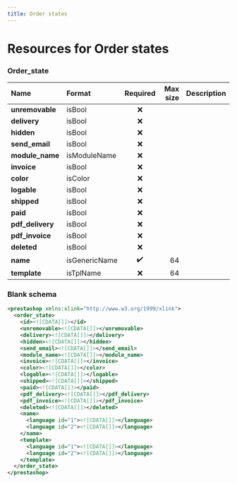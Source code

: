 ```yaml
---
title: Order states
---
```


# Resources for Order states

### Order_state

|       Name       |    Format     | Required | Max size | Description |
| :--------------- | :------------ | :------: | -------: | :---------- |
| **unremovable**  | isBool        | ❌        |          |             |
| **delivery**     | isBool        | ❌        |          |             |
| **hidden**       | isBool        | ❌        |          |             |
| **send_email**   | isBool        | ❌        |          |             |
| **module_name**  | isModuleName  | ❌        |          |             |
| **invoice**      | isBool        | ❌        |          |             |
| **color**        | isColor       | ❌        |          |             |
| **logable**      | isBool        | ❌        |          |             |
| **shipped**      | isBool        | ❌        |          |             |
| **paid**         | isBool        | ❌        |          |             |
| **pdf_delivery** | isBool        | ❌        |          |             |
| **pdf_invoice**  | isBool        | ❌        |          |             |
| **deleted**      | isBool        | ❌        |          |             |
| **name**         | isGenericName | ✔️       | 64       |             |
| **template**     | isTplName     | ❌        | 64       |             |


### Blank schema

```xml
<prestashop xmlns:xlink="http://www.w3.org/1999/xlink">
  <order_state>
    <id><![CDATA[]]></id>
    <unremovable><![CDATA[]]></unremovable>
    <delivery><![CDATA[]]></delivery>
    <hidden><![CDATA[]]></hidden>
    <send_email><![CDATA[]]></send_email>
    <module_name><![CDATA[]]></module_name>
    <invoice><![CDATA[]]></invoice>
    <color><![CDATA[]]></color>
    <logable><![CDATA[]]></logable>
    <shipped><![CDATA[]]></shipped>
    <paid><![CDATA[]]></paid>
    <pdf_delivery><![CDATA[]]></pdf_delivery>
    <pdf_invoice><![CDATA[]]></pdf_invoice>
    <deleted><![CDATA[]]></deleted>
    <name>
      <language id="1"><![CDATA[]]></language>
      <language id="2"><![CDATA[]]></language>
    </name>
    <template>
      <language id="1"><![CDATA[]]></language>
      <language id="2"><![CDATA[]]></language>
    </template>
  </order_state>
</prestashop>
```

